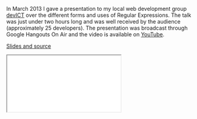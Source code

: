 In March 2013 I gave a presentation to my local web development group
[devICT][devict] over the different forms and uses of Regular Expressions. The
talk was just under two hours long and was well received by the audience
(approximately 25 developers). The presentation was broadcast through Google
Hangouts On Air and the video is available on [YouTube][video].

[Slides and source][source]

<div class="embed-responsive embed-responsive-4by3">
  <iframe class="embed-responsive-item" src="//www.youtube.com/embed/4LnyHF8dnIk" allowfullscreen></iframe>
</div>

[source]: https://github.com/jacobwalker0814/regex-101
[video]: http://youtu.be/4LnyHF8dnIk
[devict]: /portfolio/devict.html
